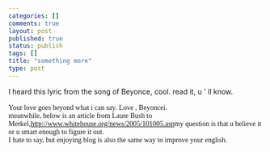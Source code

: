 ```yaml
--- 
categories: []
comments: true
layout: post
published: true
status: publish
tags: []
title: "something more"
type: post
---
```

<div id="msgcns!3725CC0EE38B1F6!585" class="bvMsg">I heard this lyric from the song of Beyonce, cool. read it, u ' ll know.
	
	
	
	
	
	

<font face="Times New Roman, serif">Your
love goes beyond what i can say.</font>
<font face="Times New Roman, serif">Love
, Beyoncei.</font><br><font face="Times New Roman, serif">meanwhile, below is an article from Laure Bush to Merkel,</font><a href="http://www.whitehouse.org/news/2005/101005.asp"><font face="Times New Roman, serif">http://www.whitehouse.org/news/2005/101005.asp</font></a><font face="Times New Roman, serif">my question is that u believe it or u smart enough to figure it out.</font><br><font face="Times New Roman, serif">I hate to say, but enjoying blog is also the same way to improve your english.<br></font>
</div>
